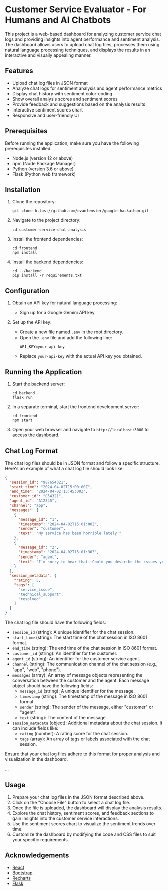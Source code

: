 # Customer Service Evaluator - For Humans and AI Chatbots

This project is a web-based dashboard for analyzing customer service chat logs and providing insights into agent performance and sentiment analysis. The dashboard allows users to upload chat log files, processes them using natural language processing techniques, and displays the results in an interactive and visually appealing manner.

## Features

- Upload chat log files in JSON format
- Analyze chat logs for sentiment analysis and agent performance metrics
- Display chat history with sentiment color-coding
- Show overall analysis scores and sentiment scores
- Provide feedback and suggestions based on the analysis results
- Interactive sentiment scores chart
- Responsive and user-friendly UI

## Prerequisites

Before running the application, make sure you have the following prerequisites installed:

- Node.js (version 12 or above)
- npm (Node Package Manager)
- Python (version 3.6 or above)
- Flask (Python web framework)

## Installation

1. Clone the repository:
   ```
   git clone https://github.com/evanfenster/google-hackathon.git
   ```

2. Navigate to the project directory:
   ```
   cd customer-service-chat-analysis
   ```

3. Install the frontend dependencies:
   ```
   cd frontend
   npm install
   ```

4. Install the backend dependencies:
   ```
   cd ../backend
   pip install -r requirements.txt
   ```

## Configuration

1. Obtain an API key for natural language processing:
   - Sign up for a Google Gemini API key. 

2. Set up the API key:
   - Create a new file named `.env` in the root directory.
   - Open the `.env` file and add the following line:
     ```
     API_KEY=your-api-key
     ```
   - Replace `your-api-key` with the actual API key you obtained.

## Running the Application

1. Start the backend server:
   ```
   cd backend
   flask run
   ```

2. In a separate terminal, start the frontend development server:
   ```
   cd frontend
   npm start
   ```

3. Open your web browser and navigate to `http://localhost:3000` to access the dashboard.

## Chat Log Format

The chat log files should be in JSON format and follow a specific structure. Here's an example of what a chat log file should look like:

```json
{
  "session_id": "987654321",
  "start_time": "2024-04-02T15:00:00Z",
  "end_time": "2024-04-02T15:45:00Z",
  "customer_id": "C54321",
  "agent_id": "A12345",
  "channel": "app",
  "messages": [
    {
      "message_id": "1",
      "timestamp": "2024-04-02T15:01:00Z",
      "sender": "customer",
      "text": "My service has been horrible lately!"
    },
    {
      "message_id": "2",
      "timestamp": "2024-04-02T15:01:30Z",
      "sender": "agent",
      "text": "I'm sorry to hear that. Could you describe the issues you're facing?"
    }
  ],
  "session_metadata": {
    "rating": 5,
    "tags": [
      "service_issue",
      "technical_support",
      "resolved"
    ]
  }
}
```

The chat log file should have the following fields:

- `session_id` (string): A unique identifier for the chat session.
- `start_time` (string): The start time of the chat session in ISO 8601 format.
- `end_time` (string): The end time of the chat session in ISO 8601 format.
- `customer_id` (string): An identifier for the customer.
- `agent_id` (string): An identifier for the customer service agent.
- `channel` (string): The communication channel of the chat session (e.g., "app", "web", "phone").
- `messages` (array): An array of message objects representing the conversation between the customer and the agent. Each message object should have the following fields:
  - `message_id` (string): A unique identifier for the message.
  - `timestamp` (string): The timestamp of the message in ISO 8601 format.
  - `sender` (string): The sender of the message, either "customer" or "agent".
  - `text` (string): The content of the message.
- `session_metadata` (object): Additional metadata about the chat session. It can include fields like:
  - `rating` (number): A rating score for the chat session.
  - `tags` (array): An array of tags or labels associated with the chat session.

Ensure that your chat log files adhere to this format for proper analysis and visualization in the dashboard.

...

## Usage

1. Prepare your chat log files in the JSON format described above.
2. Click on the "Choose File" button to select a chat log file.
3. Once the file is uploaded, the dashboard will display the analysis results.
4. Explore the chat history, sentiment scores, and feedback sections to gain insights into the customer service interactions.
5. Use the sentiment scores chart to visualize the sentiment trends over time.
6. Customize the dashboard by modifying the code and CSS files to suit your specific requirements.

## Acknowledgements

- [React](https://reactjs.org/)
- [Bootstrap](https://getbootstrap.com/)
- [Recharts](https://recharts.org/)
- [Flask](https://flask.palletsprojects.com/)
